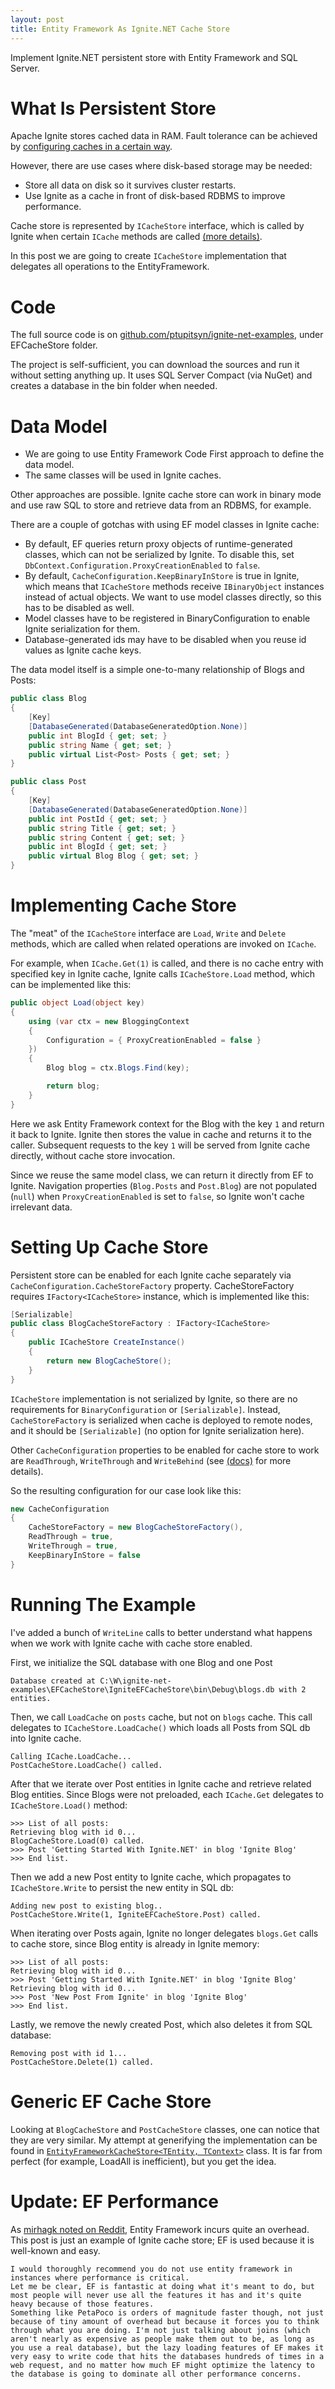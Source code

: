 ```yaml
---
layout: post
title: Entity Framework As Ignite.NET Cache Store
---
```


Implement Ignite.NET persistent store with Entity Framework and SQL Server.


# What Is Persistent Store

Apache Ignite stores cached data in RAM.
Fault tolerance can be achieved by [configuring caches in a certain way](https://apacheignite.readme.io/docs/cache-modes).

However, there are use cases where disk-based storage may be needed:

* Store all data on disk so it survives cluster restarts.
* Use Ignite as a cache in front of disk-based RDBMS to improve performance.

Cache store is represented by `ICacheStore` interface,
which is called by Ignite when certain `ICache` methods are called [(more details)](https://apacheignite-net.readme.io/docs/persistent-store).

In this post we are going to create `ICacheStore` implementation that delegates all operations to the EntityFramework.


# Code

The full source code is on [github.com/ptupitsyn/ignite-net-examples](https://github.com/ptupitsyn/ignite-net-examples), under EFCacheStore folder.

The project is self-sufficient, you can download the sources and run it without setting anything up.
It uses SQL Server Compact (via NuGet) and creates a database in the bin folder when needed.


# Data Model

* We are going to use Entity Framework Code First approach to define the data model.
* The same classes will be used in Ignite caches.

Other approaches are possible. Ignite cache store can work in binary mode and use raw SQL to store and retrieve data from an RDBMS, for example.

There are a couple of gotchas with using EF model classes in Ignite cache:

* By default, EF queries return proxy objects of runtime-generated classes, which can not be serialized by Ignite. To disable this, set `DbContext.Configuration.ProxyCreationEnabled` to `false`.
* By default, `CacheConfiguration.KeepBinaryInStore` is true in Ignite, which means that `ICacheStore` methods receive `IBinaryObject` instances instead of actual objects. We want to use model classes directly, so this has to be disabled as well.
* Model classes have to be registered in BinaryConfiguration to enable Ignite serialization for them.
* Database-generated ids may have to be disabled when you reuse id values as Ignite cache keys.

The data model itself is a simple one-to-many relationship of Blogs and Posts:

```cs
public class Blog
{
    [Key]
    [DatabaseGenerated(DatabaseGeneratedOption.None)]
    public int BlogId { get; set; }
    public string Name { get; set; }
    public virtual List<Post> Posts { get; set; }
}

public class Post
{
    [Key]
    [DatabaseGenerated(DatabaseGeneratedOption.None)]
    public int PostId { get; set; }
    public string Title { get; set; }
    public string Content { get; set; }
    public int BlogId { get; set; }
    public virtual Blog Blog { get; set; }
}
```


# Implementing Cache Store

The "meat" of the `ICacheStore` interface are `Load`, `Write` and `Delete` methods, which are called when related operations are invoked on `ICache`.

For example, when `ICache.Get(1)` is called, and there is no cache entry with specified key in Ignite cache,
Ignite calls `ICacheStore.Load` method, which can be implemented like this:

```cs
public object Load(object key)
{
    using (var ctx = new BloggingContext
    {
        Configuration = { ProxyCreationEnabled = false }
    })
    {
        Blog blog = ctx.Blogs.Find(key);

        return blog;
    }
}
```

Here we ask Entity Framework context for the Blog with the key `1` and return it back to Ignite.
Ignite then stores the value in cache and returns it to the caller.
Subsequent requests to the key `1` will be served from Ignite cache directly, without cache store invocation.

Since we reuse the same model class, we can return it directly from EF to Ignite.
Navigation properties (`Blog.Posts` and `Post.Blog`) are not populated (`null`) when `ProxyCreationEnabled` is set to `false`, so Ignite won't cache irrelevant data.


# Setting Up Cache Store

Persistent store can be enabled for each Ignite cache separately via `CacheConfiguration.CacheStoreFactory` property.
CacheStoreFactory requires `IFactory<ICacheStore>` instance, which is implemented like this:

```cs
[Serializable]
public class BlogCacheStoreFactory : IFactory<ICacheStore>
{
    public ICacheStore CreateInstance()
    {
        return new BlogCacheStore();
    }
}
```

`ICacheStore` implementation is not serialized by Ignite, so there are no requirements for `BinaryConfiguration` or `[Serializable]`.
Instead, `CacheStoreFactory` is serialized when cache is deployed to remote nodes, and it should be `[Serializable]` (no option for Ignite serialization here).

Other `CacheConfiguration` properties to be enabled for cache store to work are 
`ReadThrough`, `WriteThrough` and `WriteBehind` (see [(docs)](https://apacheignite-net.readme.io/docs/persistent-store) for more details).

So the resulting configuration for our case look like this:

```cs
new CacheConfiguration
{
    CacheStoreFactory = new BlogCacheStoreFactory(),
    ReadThrough = true,
    WriteThrough = true,
    KeepBinaryInStore = false
}
```


# Running The Example

I've added a bunch of `WriteLine` calls to better understand what happens when we work with Ignite cache with cache store enabled.

First, we initialize the SQL database with one Blog and one Post

```text
Database created at C:\W\ignite-net-examples\EFCacheStore\IgniteEFCacheStore\bin\Debug\blogs.db with 2 entities.
```

Then, we call `LoadCache` on `posts` cache, but not on `blogs` cache.
This call delegates to `ICacheStore.LoadCache()` which loads all Posts from SQL db into Ignite cache.

```text
Calling ICache.LoadCache...
PostCacheStore.LoadCache() called.
```

After that we iterate over Post entities in Ignite cache and retrieve related Blog entities.
Since Blogs were not preloaded, each `ICache.Get` delegates to `ICacheStore.Load()` method:

```text
>>> List of all posts:
Retrieving blog with id 0...
BlogCacheStore.Load(0) called.
>>> Post 'Getting Started With Ignite.NET' in blog 'Ignite Blog'
>>> End list.
```

Then we add a new Post entity to Ignite cache, which propagates to `ICacheStore.Write` to persist the new entity in SQL db:

```text
Adding new post to existing blog..
PostCacheStore.Write(1, IgniteEFCacheStore.Post) called.
```

When iterating over Posts again, Ignite no longer delegates `blogs.Get` calls to cache store, since Blog entity is already in Ignite memory:

```text
>>> List of all posts:
Retrieving blog with id 0...
>>> Post 'Getting Started With Ignite.NET' in blog 'Ignite Blog'
Retrieving blog with id 0...
>>> Post 'New Post From Ignite' in blog 'Ignite Blog'
>>> End list.
```

Lastly, we remove the newly created Post, which also deletes it from SQL database:

```text
Removing post with id 1...
PostCacheStore.Delete(1) called.
```


# Generic EF Cache Store

Looking at `BlogCacheStore` and `PostCacheStore` classes, one can notice that they are very similar.
My attempt at generifying the implementation can be found in [`EntityFrameworkCacheStore<TEntity, TContext>`](https://github.com/ptupitsyn/ignite-net-examples/blob/master/EFCacheStore/IgniteEFCacheStore/EntityFrameworkCacheStore.cs) class.
It is far from perfect (for example, LoadAll is inefficient), but you get the idea.


# Update: EF Performance

As [mirhagk noted on Reddit](https://www.reddit.com/r/programming/comments/593ep1/entity_framework_as_ignitenet_cache_store/d95mnt6/),
Entity Framework incurs quite an overhead. This post is just an example of Ignite cache store; EF is used because it is well-known and easy.

```text
I would thoroughly recommend you do not use entity framework in instances where performance is critical.
Let me be clear, EF is fantastic at doing what it's meant to do, but most people will never use all the features it has and it's quite heavy because of those features.
Something like PetaPoco is orders of magnitude faster though, not just because of tiny amount of overhead but because it forces you to think through what you are doing. I'm not just talking about joins (which aren't nearly as expensive as people make them out to be, as long as you use a real database), but the lazy loading features of EF makes it very easy to write code that hits the databases hundreds of times in a web request, and no matter how much EF might optimize the latency to the database is going to dominate all other performance concerns.
```